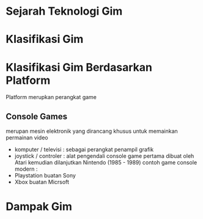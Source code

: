 # Sejarah Teknologi Gim
# Klasifikasi Gim
# Klasifikasi Gim Berdasarkan Platform
Platform merupkan perangkat game 
## Console Games
merupan mesin elektronik yang dirancang khusus untuk memainkan permainan video 
- komputer / televisi : sebagai perangkat penampil grafik 
- joystick / controler : alat pengendali 
console game pertama dibuat oleh Atari kemudian dilanjutkan Nintendo (1985 - 1989)
contoh game console modern :
- Playstation buatan Sony
- Xbox buatan Micrsoft

# Dampak Gim
